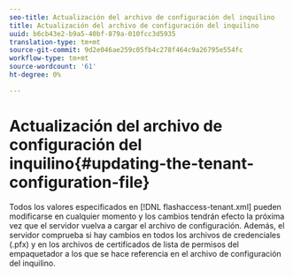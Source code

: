 ```yaml
---
seo-title: Actualización del archivo de configuración del inquilino
title: Actualización del archivo de configuración del inquilino
uuid: b6cb43e2-b9a5-40bf-879a-010fcc3d5935
translation-type: tm+mt
source-git-commit: 9d2e046ae259c05fb4c278f464c9a26795e554fc
workflow-type: tm+mt
source-wordcount: '61'
ht-degree: 0%

---
```



# Actualización del archivo de configuración del inquilino{#updating-the-tenant-configuration-file}

Todos los valores especificados en [!DNL flashaccess-tenant.xml] pueden modificarse en cualquier momento y los cambios tendrán efecto la próxima vez que el servidor vuelva a cargar el archivo de configuración. Además, el servidor comprueba si hay cambios en todos los archivos de credenciales (.pfx) y en los archivos de certificados de lista de permisos del empaquetador a los que se hace referencia en el archivo de configuración del inquilino.

